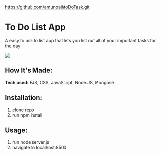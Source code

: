 https://github.com/amunoali/toDoTask.git

# To Do List App
A easy to use to list app that lets you list out all of your important tasks for the day

 <img src="/images/toDoList.png">


## How It's Made:

**Tech used:** EJS, CSS, JavaScript, Node.JS, Mongose

## Installation:
1. clone repo
2. run npm install



## Usage:
1. run node server.js
2. navigate to localhost:8500
